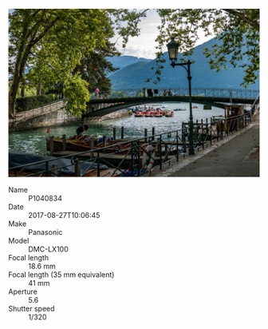 [![P1040834](/photos/hd/P1040834.jpg)](/photos/full/P1040834.jpg?raw=true)

<dl>
  <dt>Name</dt>
  <dd>P1040834</dd>
  <dt>Date</dt>
  <dd>2017-08-27T10:06:45</dd>
  <dt>Make</dt>
  <dd>Panasonic</dd>
  <dt>Model</dt>
  <dd>DMC-LX100</dd>
  <dt>Focal length</dt>
  <dd>18.6 mm</dd>
  <dt>Focal length (35 mm equivalent)</dt>
  <dd>41 mm</dd>
  <dt>Aperture</dt>
  <dd>5.6</dd>
  <dt>Shutter speed</dt>
  <dd>1/320</dd>
</dl>
